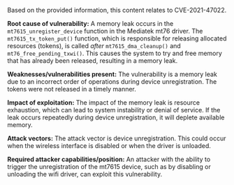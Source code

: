 Based on the provided information, this content relates to CVE-2021-47022.

**Root cause of vulnerability:**
A memory leak occurs in the `mt7615_unregister_device` function in the Mediatek mt76 driver. The `mt7615_tx_token_put()` function, which is responsible for releasing allocated resources (tokens), is called *after* `mt7615_dma_cleanup()` and `mt76_free_pending_txwi()`. This causes the system to try and free memory that has already been released, resulting in a memory leak.

**Weaknesses/vulnerabilities present:**
The vulnerability is a memory leak due to an incorrect order of operations during device unregistration. The tokens were not released in a timely manner.

**Impact of exploitation:**
The impact of the memory leak is resource exhaustion, which can lead to system instability or denial of service. If the leak occurs repeatedly during device unregistration, it will deplete available memory.

**Attack vectors:**
The attack vector is device unregistration. This could occur when the wireless interface is disabled or when the driver is unloaded.

**Required attacker capabilities/position:**
An attacker with the ability to trigger the unregistration of the mt7615 device, such as by disabling or unloading the wifi driver, can exploit this vulnerability.